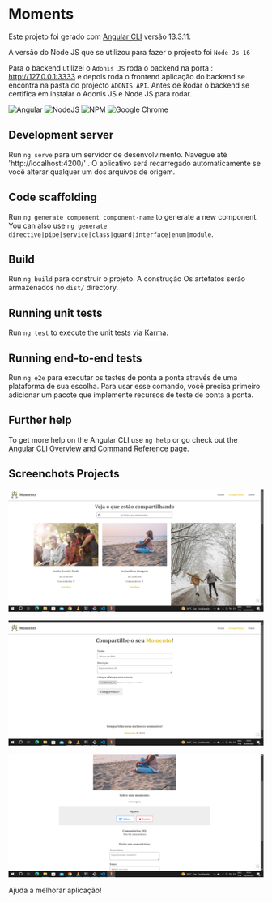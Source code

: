 # Moments

Este projeto foi gerado com [Angular CLI](https://github.com/angular/angular-cli) versão 13.3.11.

A versão do Node JS que se utilizou para fazer o projecto foi `Node Js 16`

Para o backend utilizei o `Adonis JS` roda o backend na porta : http://127.0.0.1:3333 e depois roda o frontend aplicação do backend se encontra na pasta do projecto `ADONIS API`. Antes de Rodar o backend se certifica em instalar o Adonis JS e Node JS para rodar.

![Angular](https://img.shields.io/badge/angular-%23DD0031.svg?style=for-the-badge&logo=angular&logoColor=white)
![NodeJS](https://img.shields.io/badge/node.js-6DA55F?style=for-the-badge&logo=node.js&logoColor=white)
![NPM](https://img.shields.io/badge/NPM-%23CB3837.svg?style=for-the-badge&logo=npm&logoColor=white)
![Google Chrome](https://img.shields.io/badge/Google%20Chrome-4285F4?style=for-the-badge&logo=GoogleChrome&logoColor=white)

## Development server

Run `ng serve` para um servidor de desenvolvimento. Navegue até 'http://localhost:4200/' . O aplicativo será recarregado automaticamente se você alterar qualquer um dos arquivos de origem.

## Code scaffolding

Run `ng generate component component-name` to generate a new component. You can also use `ng generate directive|pipe|service|class|guard|interface|enum|module`.

## Build

Run `ng build` para construir o projeto. A construção Os artefatos serão armazenados no `dist/` directory.

## Running unit tests

Run `ng test` to execute the unit tests via [Karma](https://karma-runner.github.io).

## Running end-to-end tests

Run `ng e2e` para executar os testes de ponta a ponta através de uma plataforma de sua escolha. Para usar esse comando, você precisa primeiro adicionar um pacote que implemente recursos de teste de ponta a ponta.

## Further help

To get more help on the Angular CLI use `ng help` or go check out the [Angular CLI Overview and Command Reference](https://angular.io/cli) page.

## Screenchots Projects

<img
    src="mock-moment-images/exemplo 1.png"
    alt="" />

<img
    src="mock-moment-images/exemplo 2.png"
    alt="" />

<img
    src="mock-moment-images/exemplo 3.png"
    alt="" />

<p>Ajuda a melhorar aplicação!</p>
